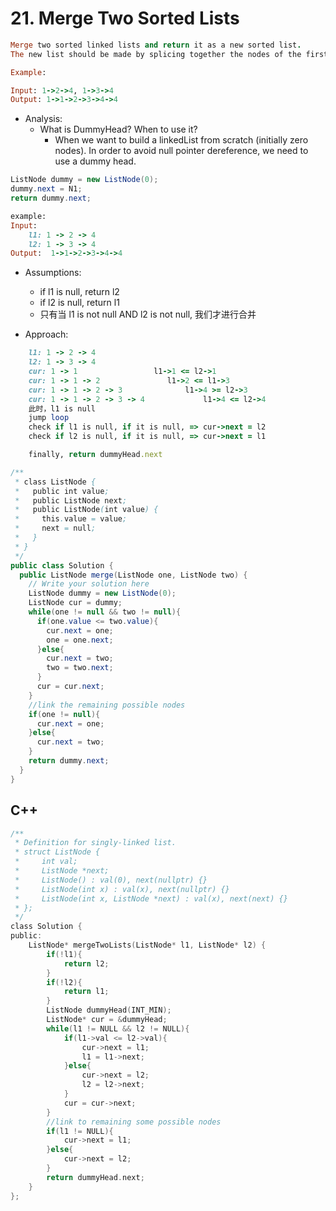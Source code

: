 # 21. Merge Two Sorted Lists

```ruby
Merge two sorted linked lists and return it as a new sorted list. 
The new list should be made by splicing together the nodes of the first two lists.

Example:

Input: 1->2->4, 1->3->4
Output: 1->1->2->3->4->4
```




- Analysis:
  - What is DummyHead? When to use it?
    - When we want to build a linkedList from scratch (initially zero nodes). 
      In order to avoid null pointer dereference, we need to use a dummy head.
    

```java
ListNode dummy = new ListNode(0);
dummy.next = N1;
return dummy.next;
```

```ruby
example:
Input: 
    l1: 1 -> 2 -> 4
    l2: 1 -> 3 -> 4
Output:  1->1->2->3->4->4
```

- Assumptions:
  - if l1 is null, return l2
  - if l2 is null, return l1
  - 只有当 l1 is not null AND l2 is not null, 我们才进行合并

- Approach:

```ruby
    l1: 1 -> 2 -> 4
    l2: 1 -> 3 -> 4
    cur: 1 -> 1                 l1->1 <= l2->1 
    cur: 1 -> 1 -> 2               l1->2 <= l1->3
    cur: 1 -> 1 -> 2 -> 3              l1->4 >= l2->3
    cur: 1 -> 1 -> 2 -> 3 -> 4             l1->4 <= l2->4
    此时，l1 is null
    jump loop
    check if l1 is null, if it is null, => cur->next = l2
    check if l2 is null, if it is null, => cur->next = l1

    finally, return dummyHead.next
```





```java
/**
 * class ListNode {
 *   public int value;
 *   public ListNode next;
 *   public ListNode(int value) {
 *     this.value = value;
 *     next = null;
 *   }
 * }
 */
public class Solution {
  public ListNode merge(ListNode one, ListNode two) {
    // Write your solution here
    ListNode dummy = new ListNode(0);
    ListNode cur = dummy;
    while(one != null && two != null){
      if(one.value <= two.value){
        cur.next = one;
        one = one.next;
      }else{
        cur.next = two;
        two = two.next;
      }
      cur = cur.next;
    }
    //link the remaining possible nodes
    if(one != null){
      cur.next = one;
    }else{
      cur.next = two;
    }
    return dummy.next;
  }
}

```





## C++

```c
/**
 * Definition for singly-linked list.
 * struct ListNode {
 *     int val;
 *     ListNode *next;
 *     ListNode() : val(0), next(nullptr) {}
 *     ListNode(int x) : val(x), next(nullptr) {}
 *     ListNode(int x, ListNode *next) : val(x), next(next) {}
 * };
 */
class Solution {
public:
    ListNode* mergeTwoLists(ListNode* l1, ListNode* l2) {            
        if(!l1){
            return l2;
        }
        if(!l2){
            return l1;
        }
        ListNode dummyHead(INT_MIN);
        ListNode* cur = &dummyHead;
        while(l1 != NULL && l2 != NULL){
            if(l1->val <= l2->val){
                cur->next = l1;
                l1 = l1->next;
            }else{
                cur->next = l2;
                l2 = l2->next;
            }
            cur = cur->next;
        }
        //link to remaining some possible nodes
        if(l1 != NULL){
            cur->next = l1;
        }else{
            cur->next = l2;
        }
        return dummyHead.next;
    }
};
```